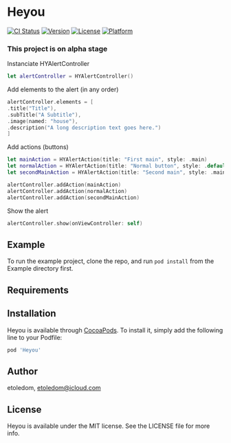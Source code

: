 # Heyou

[![CI Status](http://img.shields.io/travis/etoledom/Heyou.svg?style=flat)](https://travis-ci.org/etoledom/Heyou)
[![Version](https://img.shields.io/cocoapods/v/Heyou.svg?style=flat)](http://cocoapods.org/pods/Heyou)
[![License](https://img.shields.io/cocoapods/l/Heyou.svg?style=flat)](http://cocoapods.org/pods/Heyou)
[![Platform](https://img.shields.io/cocoapods/p/Heyou.svg?style=flat)](http://cocoapods.org/pods/Heyou)

### This project is on alpha stage

Instanciate HYAlertController
```swift
let alertController = HYAlertController()
```

Add elements to the alert (in any order)
```swift
alertController.elements = [
.title("Title"),
.subTitle("A Subtitle"),
.image(named: "house"),
.description("A long description text goes here.")
]
```

Add actions (buttons)
```swift
let mainAction = HYAlertAction(title: "First main", style: .main)
let normalAction = HYAlertAction(title: "Normal button", style: .default)
let secondMainAction = HYAlertAction(title: "Second main", style: .main)

alertController.addAction(mainAction)
alertController.addAction(normalAction)
alertController.addAction(secondMainAction)
```

Show the alert
```swift
alertController.show(onViewController: self)
```

## Example

To run the example project, clone the repo, and run `pod install` from the Example directory first.

## Requirements

## Installation

Heyou is available through [CocoaPods](http://cocoapods.org). To install
it, simply add the following line to your Podfile:

```ruby
pod 'Heyou'
```

## Author

etoledom, etoledom@icloud.com

## License

Heyou is available under the MIT license. See the LICENSE file for more info.
